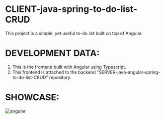 # CLIENT-java-spring-to-do-list-CRUD
This project is a simple, yet useful to-do list built on top of Angular.

# DEVELOPMENT DATA:
1. This is the frontend built with Angular using Typescript.
2. This frontend is attached to the backend "SERVER-java-angular-spring-to-do-list-CRUD" repository.

# SHOWCASE:
![angular](https://user-images.githubusercontent.com/80694673/227701507-31cfab48-1cdd-4c89-8ad2-ff73a6bf6e19.png)
